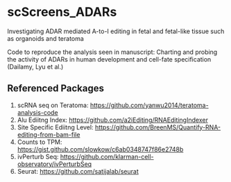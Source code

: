 # scScreens_ADARs
Investigating ADAR mediated A-to-I editing in fetal and fetal-like tissue such as organoids and teratoma

Code to reproduce the analysis seen in manuscript: Charting and probing the activity of ADARs in human development and cell-fate specification (Dailamy, Lyu et al.)

## Referenced Packages
1. scRNA seq on Teratoma: https://github.com/yanwu2014/teratoma-analysis-code
2. Alu Ediitng Index: https://github.com/a2iEditing/RNAEditingIndexer
3. Site Specific Ediitng Level: https://github.com/BreenMS/Quantify-RNA-editing-from-bam-file
4. Counts to TPM: https://gist.github.com/slowkow/c6ab0348747f86e2748b
5. ivPerturb Seq: https://github.com/klarman-cell-observatory/ivPerturbSeq
6. Seurat: https://github.com/satijalab/seurat
